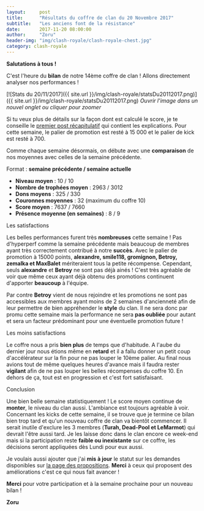```yaml
---
layout:     post
title:      "Résultats du coffre de clan du 20 Novembre 2017"
subtitle:   "Les anciens font de la résistance"
date:       2017-11-20 08:00:00
author:     "Zoru"
header-img: "img/clash-royale/clash-royale-chest.jpg"
category: clash-royale
---
```


<p><b>Salutations à tous !</b></p>

<p>C'est l'heure du <b>bilan</b> de notre 14ème coffre de clan ! Allons directement analyser nos performances !</p>

[![Stats du 20/11/2017]({{ site.url }}/img/clash-royale/statsDu20112017.png)]({{ site.url }}/img/clash-royale/statsDu20112017.png)
<i>Ouvrir l'image dans un nouvel onglet ou cliquer pour zoomer</i>

<p>Si tu veux plus de détails sur la façon dont est calculé le score, je te conseille le <a href="{{ "/clash-royale/2017/08/07/chestresults/" | prepend: site.baseurl }}" target="_blank">premier post récapitulatif</a> qui contient les explications. Pour cette semaine, le palier de promotion est resté à 15 000 et le palier de kick est resté à 700.</p>

<p>Comme chaque semaine désormais, on débute avec une <b>comparaison</b> de nos moyennes avec celles de la semaine précédente.</p>

<p>Format : <b>semaine précédente / semaine actuelle</b></p>
<ul>
	<li><b>Niveau moyen</b> : 10 / 10</li>
	<li><b>Nombre de trophées moyen</b> : 2963 / 3012</li>
	<li><b>Dons moyens</b> : 325 / 330</li>
	<li><b>Couronnes moyennes</b> : 32 (maximum du coffre 10)</li>
	<li><b>Score moyen</b> : 7637 / 7660</li>
	<li><b>Présence moyenne (en semaines)</b> : 8 / 9</li> 
</ul>

<p><span class="post-title">Les satisfactions</span></p>

<p>Les belles performances furent très <b>nombreuses</b> cette semaine ! Pas d'hyperperf comme la semaine précédente mais beaucoup de membres ayant très correctement contribué à notre <b>succès</b>. Avec le palier de promotion à 15000 points, <b>alexandre, smile118, gromignon, Betroy, zemalka et MaxBalet</b> mériteraient tous la petite récompense. Cependant, seuls <b>alexandre</b> et <b>Betroy</b> ne sont pas déjà ainés ! C'est très agréable de voir que même ceux ayant déjà obtenu des promotions continuent d'apporter <b>beaucoup</b> à l'équipe. </p>

<p>Par contre <b>Betroy</b> vient de nous rejoindre et les promotions ne sont pas accessibles aux membres ayant moins de 2 semaines d'ancienneté afin de leur permettre de bien appréhender le <b>style</b> du clan. Il ne sera donc par promu cette semaine mais la performance ne sera <b>pas oubliée</b> pour autant et sera un facteur prédominant pour une éventuelle promotion future !</p>

<p><span class="post-title">Les moins satisfactions</span></p>

<p>Le coffre nous a pris <b>bien plus</b> de temps que d'habitude. A l'aube du dernier jour nous étions même en <b>retard</b> et il a fallu donner un petit coup d'accélérateur sur la fin pour ne pas louper le 10ème palier. Au final nous avions tout de même quelques heures d'avance mais il faudra rester <b>vigilant</b> afin de ne pas louper les belles récompenses du coffre 10. En dehors de ça, tout est en progression et c'est fort satisfaisant.</p>

<p><span class="post-title">Conclusion</span></p>

<p>Une bien belle semaine statistiquement ! Le score moyen continue de <b>monter</b>, le niveau du clan aussi. L'ambiance est toujours agréable à voir. Concernant les kicks de cette semaine, il se trouve que je termine ce bilan bien trop tard et qu'un nouveau coffre de clan va bientôt commencer. Il serait inutile d'exclure les 3 membres (<b>Turah, Dead-Pool et LeMarmot</b>) qui devrait l'être aussi tard. Je les laisse donc dans le clan encore ce week-end mais si la participation reste <b>faible ou inexistante</b> sur ce coffre, les décisions seront appliquées dès Lundi pour eux aussi.</p>

<p>Je voulais aussi ajouter que j'ai <b>mis à jour</b> le statut sur les demandes disponibles sur <a href="{{ site.baseurl }}/propositions/">la page des propositions</a>. <b>Merci</b> à ceux qui proposent des améliorations c'est ce qui nous fait avancer !</p>

<p><b>Merci</b> pour votre participation et à la semaine prochaine pour un nouveau bilan !</p>

<p><b>Zoru</b></p>